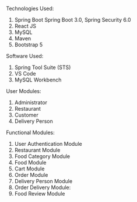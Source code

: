 Technologies Used:
1) Spring Boot
Spring Boot 3.0, Spring Security 6.0
2) React JS
3) MySQL
4) Maven
5) Bootstrap 5

Software Used:
1) Spring Tool Suite (STS)
2) VS Code
3) MySQL Workbench

User Modules:
1) Administrator
2) Restaurant
3) Customer
4) Delivery Person

Functional Modules:
1) User Authentication Module
2) Restaurant Module
3) Food Category Module
4) Food Module
5) Cart Module
6) Order Module
7) Delivery Person Module
8) Order Delivery Module:
9) Food Review Module
